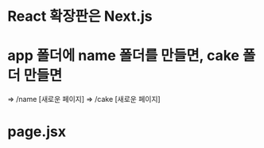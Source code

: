# React 확장판은 Next.js

# app 폴더에 name 폴더를 만들면, cake 폴더 만들면

=> /name [새로운 페이지]
=> /cake [새로운 페이지]

# page.jsx
